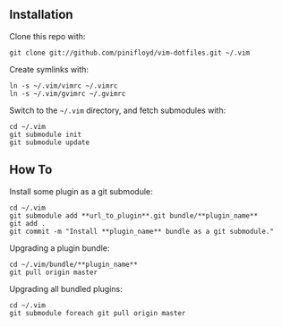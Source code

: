 ## Installation ##

Clone this repo with:

    git clone git://github.com/pinifloyd/vim-dotfiles.git ~/.vim

Create symlinks with:

    ln -s ~/.vim/vimrc ~/.vimrc
    ln -s ~/.vim/gvimrc ~/.gvimrc

Switch to the `~/.vim` directory, and fetch submodules with:

    cd ~/.vim
    git submodule init
    git submodule update

## How To ##

Install some plugin as a git submodule:

    cd ~/.vim
    git submodule add **url_to_plugin**.git bundle/**plugin_name**
    git add .
    git commit -m "Install **plugin_name** bundle as a git submodule."

Upgrading a plugin bundle:

    cd ~/.vim/bundle/**plugin_name**
    git pull origin master

Upgrading all bundled plugins:

    cd ~/.vim
    git submodule foreach git pull origin master
